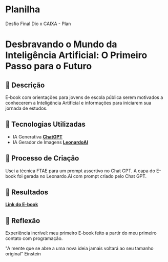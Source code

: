 # Planilha
Desfio Final Dio x CAIXA - Plan

# Desbravando o Mundo da Inteligência Artificial: O Primeiro Passo para o Futuro

## 📒 Descrição
E-book com orientações para jovens de escola pública serem motivados a conhecerem a Inteligência Artificial e informações para iniciarem sua jornada de estudos.

## 🤖 Tecnologias Utilizadas
- IA Generativa **[ChatGPT](https://chat.openai.com)**
- IA Gerador de Imagens **[LeonardoAI](https://app.leonardo.ai)**

## 🧐 Processo de Criação
Usei a técnica FTAE para um prompt assertivo no Chat GPT.
A capa do E-book foi gerada no Leonardo.Ai com prompt criado pelo Chat GPT.

## 🚀 Resultados
**[Link do E-book](https://drive.google.com/file/d/1iTvOu0Wfdv2RlpiKuwi1LJsmNE-MicW9/view?usp=drivesdk)** 

## 💭 Reflexão 
Experiência incrível: meu primeiro E-book feito a partir do meu primeiro contato com programação.

"A mente que se abre a uma nova ideia jamais voltará ao seu tamanho original" Einstein

